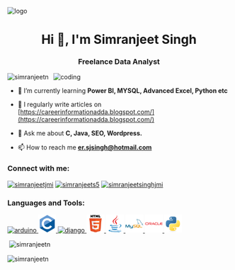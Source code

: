 ![logo](https://github.com/simranjeetn/Simranjeets/blob/main/data_analyst_2.0.png)

<h1 align="center">Hi 👋, I'm Simranjeet Singh</h1>
<h3 align="center">Freelance Data Analyst</h3>


<img align ="right" alt= "coding" Width="400" src="https://user-images.githubusercontent.com/55389276/140866485-8fb1c876-9a8f-4d6a-98dc-08c4981eaf70.gif">
<p align="left"> <img src="https://komarev.com/ghpvc/?username=simranjeetn&label=Profile%20views&color=0e75b6&style=flat" alt="simranjeetn" /> </p>

- 🌱 I’m currently learning **Power BI, MYSQL, Advanced Excel, Python etc**

- 📝 I regularly write articles on [https://careerinformationadda.blogspot.com/](https://careerinformationadda.blogspot.com/)

- 💬 Ask me about **C, Java, SEO, Wordpress.**

- 📫 How to reach me **er.sjsingh@hotmail.com**

<h3 align="left">Connect with me:</h3>
<p align="left">
<a href="https://twitter.com/simranjeetjmi" target="blank"><img align="center" src="https://raw.githubusercontent.com/rahuldkjain/github-profile-readme-generator/master/src/images/icons/Social/twitter.svg" alt="simranjeetjmi" height="30" width="40" /></a>
<a href="https://linkedin.com/in/simranjeets5" target="blank"><img align="center" src="https://raw.githubusercontent.com/rahuldkjain/github-profile-readme-generator/master/src/images/icons/Social/linked-in-alt.svg" alt="simranjeets5" height="30" width="40" /></a>
<a href="https://instagram.com/simranjeetsinghjmi" target="blank"><img align="center" src="https://raw.githubusercontent.com/rahuldkjain/github-profile-readme-generator/master/src/images/icons/Social/instagram.svg" alt="simranjeetsinghjmi" height="30" width="40" /></a>
</p>

<h3 align="left">Languages and Tools:</h3>
<p align="left"> <a href="https://www.arduino.cc/" target="_blank" rel="noreferrer"> <img src="https://cdn.worldvectorlogo.com/logos/arduino-1.svg" alt="arduino" width="40" height="40"/> </a> <a href="https://www.cprogramming.com/" target="_blank" rel="noreferrer"> <img src="https://raw.githubusercontent.com/devicons/devicon/master/icons/c/c-original.svg" alt="c" width="40" height="40"/> </a> <a href="https://www.djangoproject.com/" target="_blank" rel="noreferrer"> <img src="https://cdn.worldvectorlogo.com/logos/django.svg" alt="django" width="40" height="40"/> </a> <a href="https://www.w3.org/html/" target="_blank" rel="noreferrer"> <img src="https://raw.githubusercontent.com/devicons/devicon/master/icons/html5/html5-original-wordmark.svg" alt="html5" width="40" height="40"/> </a> <a href="https://www.java.com" target="_blank" rel="noreferrer"> <img src="https://raw.githubusercontent.com/devicons/devicon/master/icons/java/java-original.svg" alt="java" width="40" height="40"/> </a> <a href="https://www.mysql.com/" target="_blank" rel="noreferrer"> <img src="https://raw.githubusercontent.com/devicons/devicon/master/icons/mysql/mysql-original-wordmark.svg" alt="mysql" width="40" height="40"/> </a> <a href="https://www.oracle.com/" target="_blank" rel="noreferrer"> <img src="https://raw.githubusercontent.com/devicons/devicon/master/icons/oracle/oracle-original.svg" alt="oracle" width="40" height="40"/> </a> <a href="https://www.python.org" target="_blank" rel="noreferrer"> <img src="https://raw.githubusercontent.com/devicons/devicon/master/icons/python/python-original.svg" alt="python" width="40" height="40"/> </a> </p>

<p>&nbsp;<img align="center" src="https://github-readme-stats.vercel.app/api?username=simranjeetn&show_icons=true&locale=en" alt="simranjeetn" /></p>

<p><img align="center" src="https://github-readme-streak-stats.herokuapp.com/?user=simranjeetn&" alt="simranjeetn" /></p>
